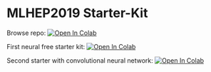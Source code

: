 # MLHEP2019 Starter-Kit

Browse repo: [![Open In Colab](https://colab.research.google.com/assets/colab-badge.svg)](https://colab.research.google.com/github/philippgadow/mlhep2019\_1\_phase/blob/master)


First neural free starter kit: [![Open In Colab](https://colab.research.google.com/assets/colab-badge.svg)](https://colab.research.google.com/github/philippgadow/mlhep2019\_1\_phase/blob/master/analysis/lhcb\_calo\_regression\_neural\_free.ipynb)

Second starter with convolutional neural network: [![Open In Colab](https://colab.research.google.com/assets/colab-badge.svg)](https://colab.research.google.com/github/philippgadow/mlhep2019\_1\_phase/blob/master/analysis/lhcb\_calo\_regression.ipynb)
